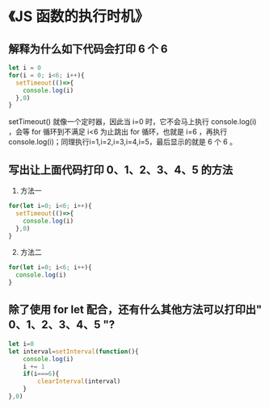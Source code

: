 # 《JS 函数的执行时机》

## 解释为什么如下代码会打印 6 个 6
~~~javascript
let i = 0
for(i = 0; i<6; i++){
  setTimeout(()=>{
    console.log(i)
  },0)
}
~~~
  setTimeout() 就像一个定时器，因此当 i=0 时，它不会马上执行 console.log(i) ，会等 for 循环到不满足 i<6 为止跳出 for 循环，也就是 i=6 ，再执行 console.log(i)；同理执行i=1,i=2,i=3,i=4,i=5，最后显示的就是 6 个 6 。

## 写出让上面代码打印 0、1、2、3、4、5 的方法
1. 方法一
~~~javascript
for(let i=0; i<6; i++){
  setTimeout(()=>{
    console.log(i)
  },0)
}
~~~
2. 方法二
~~~javascript
for(let i=0; i<6; i++){
  console.log(i)
}
~~~

## 除了使用 for let 配合，还有什么其他方法可以打印出" 0、1、2、3、4、5 "?
~~~javascript
let i=0
let interval=setInterval(function(){
    console.log(i)
    i += 1
    if(i===6){
        clearInterval(interval)
    }
},0)
~~~
